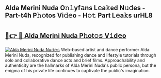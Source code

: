 ## Alda Merini Nuda O𝚗𝚕yf𝚊ns L𝚎a𝚔ed N𝚞𝚍es - Part-t4h P𝚑𝚘tos Vi𝚍𝚎o - H𝚘𝚝 Part L𝚎a𝚔s urHL8

# <h2><a href="http://kf3wyc.oniu.top/?m=Alda+Merini+Nuda">🔗👉 🔴 Alda Merini Nuda P𝚑ot𝚘𝚜 V𝚒d𝚎o</a></h2>

[![Alda Merini Nuda Nu𝚍e𝚜](https://i.imgur.com/0qMVB7G.gif)](http://kf3wyc.oniu.top/?m=Alda+Merini+Nuda)
Web-based artist and dance performer Alda Merini Nuda, recognized for publishing dance and lifestyle tutorials through solo and collaborative dance acts and brief films. Approachability and authenticity are the hallmarks of Alda Merini Nuda's public persona, but the enigma of his private life continues to captivate the public's imagination.  
